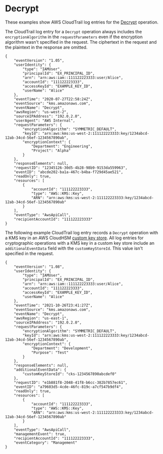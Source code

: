 # Decrypt<a name="ct-decrypt"></a>

These examples show AWS CloudTrail log entries for the [Decrypt](https://docs.aws.amazon.com/kms/latest/APIReference/API_Decrypt.html) operation\.

The CloudTrail log entry for a `Decrypt` operation always includes the `encryptionAlgorithm` in the `requestParameters` even if the encryption algorithm wasn't specified in the request\. The ciphertext in the request and the plaintext in the response are omitted\.

```
{
    "eventVersion": "1.05",
    "userIdentity": {
        "type": "IAMUser",
        "principalId": "EX_PRINCIPAL_ID",
        "arn": "arn:aws:iam::111122223333:user/Alice",
        "accountId": "111122223333",
        "accessKeyId": "EXAMPLE_KEY_ID",
        "userName": "Alice"
    },
    "eventTime": "2020-07-27T22:58:24Z",
    "eventSource": "kms.amazonaws.com",
    "eventName": "Decrypt",
    "awsRegion": "us-west-2",
    "sourceIPAddress": "192.0.2.0",
    "userAgent": "AWS Internal",
    "requestParameters": {
        "encryptionAlgorithm": "SYMMETRIC_DEFAULT",
        "keyId": "arn:aws:kms:us-west-2:111122223333:key/1234abcd-12ab-34cd-56ef-1234567890ab",
        "encryptionContext": {
            "Department": "Engineering",
            "Project": "Alpha"
        }        
    },
    "responseElements": null,
    "requestID": "12345126-30d5-4b28-98b9-9153da559963",
    "eventID": "abcde202-ba1a-467c-b4ba-f729d45ae521",
    "readOnly": true,
    "resources": [
        {
            "accountId": "111122223333",
            "type": "AWS::KMS::Key",
            "ARN": "arn:aws:kms:us-west-2:111122223333:key/1234abcd-12ab-34cd-56ef-1234567890ab"
        }
    ],
    "eventType": "AwsApiCall",
    "recipientAccountId": "111122223333"
}
```

The following example CloudTrail log entry records a `Decrypt` operation with a KMS key in an AWS CloudHSM [custom key store](custom-key-store-overview.md)\. All log entries for cryptographic operations with a KMS key in a custom key store include an `additionalEventData` field with the `customKeyStoreId`\. This value isn't specified in the request\.

```
{
    "eventVersion": "1.08",
    "userIdentity": {
        "type": "IAMUser",
        "principalId": "EX_PRINCIPAL_ID",
        "arn": "arn:aws:iam::111122223333:user/Alice",
        "accountId": "111122223333",
        "accessKeyId": "EXAMPLE_KEY_ID",
        "userName": "Alice"
    },
    "eventTime": "2021-10-26T23:41:27Z",
    "eventSource": "kms.amazonaws.com",
    "eventName": "Decrypt",
    "awsRegion": "us-east-1",
    "sourceIPAddress": "192.0.2.0",
    "requestParameters": {
        "encryptionAlgorithm": "SYMMETRIC_DEFAULT",
        "keyId": "arn:aws:kms:us-west-2:111122223333:key/1234abcd-12ab-34cd-56ef-1234567890ab",
        "encryptionContext": {
            "Department": "Development",
            "Purpose": "Test"
        }
    },
    "responseElements": null,
    "additionalEventData": {
        "customKeyStoreId": "cks-1234567890abcdef0"
    },
    "requestID": "e1b881f8-2048-41f8-b6cc-382b7857ec61",
    "eventID": "a79603d5-4cde-46fc-819c-a7cf547b9df4",
    "readOnly": true,
    "resources": [
        {
            "accountId": "111122223333",
            "type": "AWS::KMS::Key",
            "ARN": "arn:aws:kms:us-west-2:111122223333:key/1234abcd-12ab-34cd-56ef-1234567890ab"
        }
    ],
    "eventType": "AwsApiCall",
    "managementEvent": true,
    "recipientAccountId": "111122223333",
    "eventCategory": "Management"    
}
```